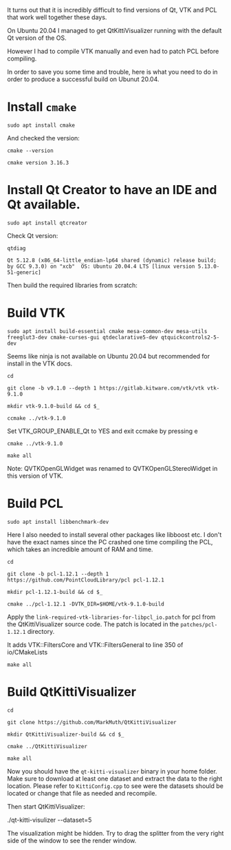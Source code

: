 It turns out that it is incredibly difficult to find versions of Qt, VTK and PCL that work well together these days.

On Ubuntu 20.04 I managed to get QtKittiVisualizer running with the default Qt version of the OS.

However I had to compile VTK manually and even had to patch PCL before compiling.

In order to save you some time and trouble, here is what you need to do in order to produce a successful build on Ubunut 20.04.

Install `cmake`
===============

`sudo apt install cmake`

And checked the version:

`cmake --version`

`cmake version 3.16.3`


Install Qt Creator to have an IDE and Qt available.
===================================================

`sudo apt install qtcreator`

Check Qt version:

`qtdiag`

`Qt 5.12.8 (x86_64-little_endian-lp64 shared (dynamic) release build; by GCC 9.3.0) on "xcb" 
OS: Ubuntu 20.04.4 LTS [linux version 5.13.0-51-generic]`


Then build the required libraries from scratch:


Build VTK
=========

`sudo apt install build-essential cmake mesa-common-dev mesa-utils freeglut3-dev cmake-curses-gui qtdeclarative5-dev qtquickcontrols2-5-dev`

Seems like ninja is not available on Ubuntu 20.04 but recommended for install in the VTK docs.

`cd`

`git clone -b v9.1.0 --depth 1 https://gitlab.kitware.com/vtk/vtk vtk-9.1.0`

`mkdir vtk-9.1.0-build && cd $_`

`ccmake ../vtk-9.1.0`

Set VTK_GROUP_ENABLE_Qt to YES and exit ccmake by pressing e

`cmake ../vtk-9.1.0`

`make all`

Note:
QVTKOpenGLWidget was renamed to QVTKOpenGLStereoWidget in this version of VTK.


Build PCL
=========

`sudo apt install libbenchmark-dev`

Here I also needed to install several other packages like libboost etc. I don't have the exact names since the PC crashed one time compiling the PCL, which takes an incredible amount of RAM and time.

`cd`

`git clone -b pcl-1.12.1 --depth 1 https://github.com/PointCloudLibrary/pcl pcl-1.12.1`

`mkdir pcl-1.12.1-build && cd $_`

`cmake ../pcl-1.12.1 -DVTK_DIR=$HOME/vtk-9.1.0-build`

Apply the `link-required-vtk-libraries-for-libpcl_io.patch` for pcl from the QtKittiVisualizer source code. The patch is located in the `patches/pcl-1.12.1` directory.

It adds VTK::FiltersCore and VTK::FiltersGeneral to line 350 of io/CMakeLists

`make all`

Build QtKittiVisualizer
=======================

`cd`

`git clone https://github.com/MarkMuth/QtKittiVisualizer`

`mkdir QtKittiVisualizer-build && cd $_`

`cmake ../QtKittiVisualizer`

`make all`

Now you should have the `qt-kitti-visualizer` binary in your home folder. Make sure to download at least one dataset and extract the data to the right location. Please refer to `KittiConfig.cpp` to see were the datasets should be located or change that file as needed and recompile.

Then start QtKittiVisualizer:

./qt-kitti-visulizer --dataset=5

The visualization might be hidden. Try to drag the splitter from the very right side of the window to see the render window.
